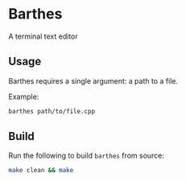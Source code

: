 # Barthes

A terminal text editor

## Usage

Barthes requires a single argument: a path to a file.

Example:
```bash
barthes path/to/file.cpp
```

## Build

Run the following to build `barthes` from source:

```bash
make clean && make
```
